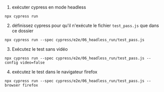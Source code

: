 1. exécuter cypress en mode headless
```
npx cypress run
```

2. définissez cypress pour qu'il n'exécute le fichier `test_pass.js` que dans ce dossier
```
npx cypress run --spec cypress/e2e/06_headless_run/test_pass.js
```

3. Exécutez le test sans vidéo

```
npx cypress run --spec cypress/e2e/06_headless_run/test_pass.js --config video=false
```
4. exécutez le test dans le navigateur firefox

```
npx cypress run --spec cypress/e2e/06_headless_run/test_pass.js --browser firefox
```

